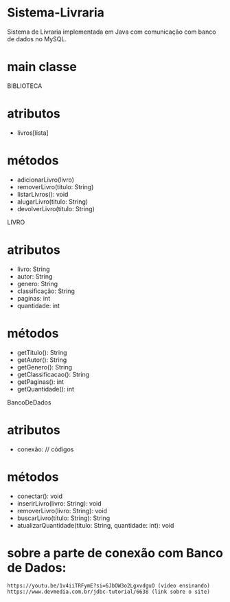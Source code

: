 # Sistema-Livraria
Sistema de Livraria implementada em Java com comunicação com banco de dados no MySQL.

# main classe
BIBLIOTECA

# atributos
- livros[lista]

# métodos
+ adicionarLivro(livro) 
+ removerLivro(titulo: String) 
+ listarLivros(): void         
+ alugarLivro(titulo: String)  
+ devolverLivro(titulo: String)


LIVRO

# atributos
- livro: String
- autor: String
- genero: String
- classificação: String
- paginas: int
- quantidade: int

# métodos
+ getTitulo(): String
+ getAutor(): String
+ getGenero(): String
+ getClassificacao(): String
+ getPaginas(): int
+ getQuantidade(): int



BancoDeDados
# atributos
- conexão: // códigos
# métodos
+ conectar(): void
+ inserirLivro(livro: String): void
+ removerLivro(livro: String): void
+ buscarLivro(titulo: String): String
+ atualizarQuantidade(titulo: String, quantidade: int): void


# sobre a parte de conexão com Banco de Dados: 
    https://youtu.be/1v4iiTRFymE?si=6JbOW3o2LgxvdguO (vídeo ensinando)
    https://www.devmedia.com.br/jdbc-tutorial/6638 (link sobre o site)

